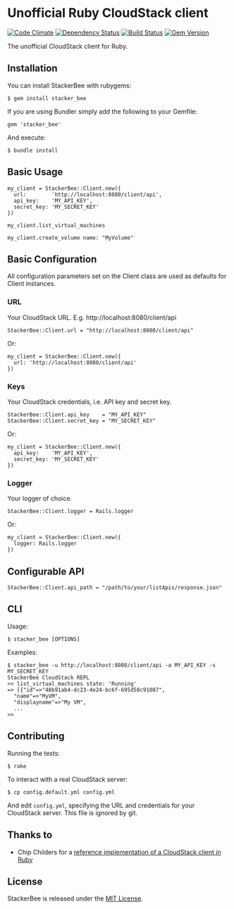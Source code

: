 # Unofficial Ruby CloudStack client

[![Code Climate](https://codeclimate.com/github/promptworks/stacker_bee.png)](https://codeclimate.com/github/promptworks/stacker_bee)
[![Dependency Status](https://gemnasium.com/promptworks/stacker_bee.png)](https://gemnasium.com/promptworks/stacker_bee)
[![Build Status](https://travis-ci.org/promptworks/stacker_bee.png?branch=master)](https://travis-ci.org/promptworks/stacker_bee)
[![Gem Version](https://badge.fury.io/rb/stacker_bee.png)](http://badge.fury.io/rb/stacker_bee)

The unofficial CloudStack client for Ruby.

## Installation

You can install StackerBee with rubygems:

    $ gem install stacker_bee

If you are using Bundler simply add the following to your Gemfile:

    gem 'stacker_bee'

And execute:

    $ bundle install

## Basic Usage

    my_client = StackerBee::Client.new({
      url:        'http://localhost:8080/client/api',
      api_key:    'MY_API_KEY',
      secret_key: 'MY_SECRET_KEY'
    })

    my_client.list_virtual_machines

    my_client.create_volume name: "MyVolume"

## Basic Configuration

All configuration parameters set on the Client class are used as defaults for Client instances.

### URL

Your CloudStack URL. E.g. http://localhost:8080/client/api

    StackerBee::Client.url = "http://localhost:8080/client/api"

Or:

    my_client = StackerBee::Client.new({
      url: 'http://localhost:8080/client/api'
    })

### Keys

Your CloudStack credentials, i.e. API key and secret key.

    StackerBee::Client.api_key    = "MY_API_KEY"
    StackerBee::Client.secret_key = "MY_SECRET_KEY"

Or:

    my_client = StackerBee::Client.new({
      api_key:    'MY_API_KEY',
      secret_key: 'MY_SECRET_KEY'
    })

### Logger

Your logger of choice.

    StackerBee::Client.logger = Rails.logger

Or:

    my_client = StackerBee::Client.new({
      logger: Rails.logger
    })

## Configurable API

    StackerBee::Client.api_path = "/path/to/your/listApis/response.json"

## CLI

Usage:

    $ stacker_bee [OPTIONS]

Examples:

    $ stacker_bee -u http://localhost:8080/client/api -a MY_API_KEY -s MY_SECRET_KEY
    StackerBee CloudStack REPL
    >> list_virtual_machines state: 'Running'
    => [{"id"=>"48b91ab4-dc23-4e24-bc6f-695d58c91087",
      "name"=>"MyVM",
      "displayname"=>"My VM",
      ...
    >>

## Contributing

Running the tests:

    $ rake

To interact with a real CloudStack server:

    $ cp config.default.yml config.yml

And edit `config.yml`, specifying the URL and credentials for your CloudStack server. This file is ignored by git.

## Thanks to

- Chip Childers for a [reference implementation of a CloudStack client in Ruby](http://chipchilders.github.io/cloudstack_ruby_client/)

## License

StackerBee is released under the [MIT License](http://www.opensource.org/licenses/MIT).
